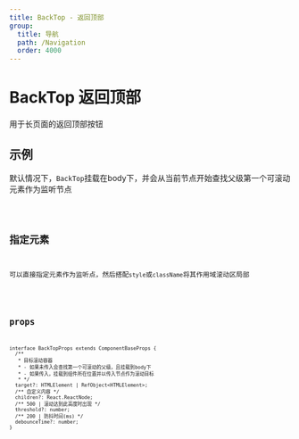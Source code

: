 ```yaml
---
title: BackTop - 返回顶部
group:
  title: 导航
  path: /Navigation
  order: 4000
---
```

 
# BackTop 返回顶部

用于长页面的返回顶部按钮

## 示例

默认情况下，`BackTop`挂载在body下，并会从当前节点开始查找父级第一个可滚动元素作为监听节点

<code src="./demo.tsx" />

## 指定元素

可以直接指定元素作为监听点，然后搭配`style`或`className`将其作用域滚动区局部

<code src="./demo2.tsx" />


## props

```tsx | pure
interface BackTopProps extends ComponentBaseProps {
  /**
   * 目标滚动容器
   * - 如果未传入会查找第一个可滚动的父级，且挂载到body下
   * - 如果传入，挂载到组件所在位置并以传入节点作为滚动目标
   * */
  target?: HTMLElement | RefObject<HTMLElement>;
  /** 自定义内容 */
  children?: React.ReactNode;
  /** 500 | 滚动达到此高度时出现 */
  threshold?: number;
  /** 200 | 防抖时间(ms) */
  debounceTime?: number;
}
```

